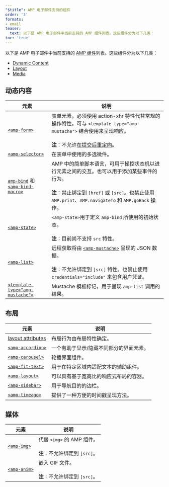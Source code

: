 ```yaml
---
"$title": AMP 电子邮件支持的组件
order: '3'
formats:
- email
teaser:
  text: 以下是 AMP 电子邮件中当前支持的 AMP 组件列表。这些组件分为以下几类：
toc: 'true'
---
```


<!--
This file is imported from https://github.com/ampproject/amphtml/blob/master/spec/email/amp-email-components.md.
Please do not change this file.
If you have found a bug or an issue please
have a look and request a pull request there.
-->

<!---
Copyright 2018 The AMP HTML Authors. All Rights Reserved.

Licensed under the Apache License, Version 2.0 (the "License");
you may not use this file except in compliance with the License.
You may obtain a copy of the License at

      http://www.apache.org/licenses/LICENSE-2.0

Unless required by applicable law or agreed to in writing, software
distributed under the License is distributed on an "AS-IS" BASIS,
WITHOUT WARRANTIES OR CONDITIONS OF ANY KIND, either express or implied.
See the License for the specific language governing permissions and
limitations under the License.
-->

以下是 AMP 电子邮件中当前支持的 [AMP 组件](https://amp.dev/documentation/components/?format=email)列表。这些组件分为以下几类：

- [Dynamic Content](#dynamic-content)
- [Layout](#layout)
- [Media](#media)

## 动态内容 <a name="dynamic-content"></a>

元素 | 说明
--- | ---
[`<amp-form>`](https://amp.dev/documentation/components/amp-form) | 表单元素。必须使用 action-xhr 特性代替常规的操作特性。可与 `<template type="amp-mustache">` 结合使用来呈现响应。<br><br>**注**：不允许[在提交后重定向](https://amp.dev/documentation/components/amp-form/#redirecting-after-a-submission)。
[`<amp-selector>`](https://amp.dev/documentation/components/amp-selector) | 在表单中使用的多选微件。
[`amp-bind`](https://amp.dev/documentation/components/amp-bind) 和 [`<amp-bind-macro>`](https://amp.dev/documentation/components/amp-bind#defining-macros-with-amp-bind-macro) | AMP 中的简单脚本语言，可用于操控状态机以进行元素之间的交互。也可以用于添加某些事件的行为。<br><br>**注**：禁止绑定到 `[href]` 或 `[src]`。也禁止使用 `AMP.print`、`AMP.navigateTo` 和 `AMP.goBack` 操作。
[`<amp-state>`](https://amp.dev/documentation/components/amp-bind#%3Camp-state%3E-specification) | `<amp-state>`用于定义 `amp-bind` 所使用的初始状态。<br><br>**注**：目前尚不支持 `src` 特性。
[`<amp-list>`](https://amp.dev/documentation/components/amp-list) | 远程获取将由 [`<amp-mustache>`](https://amp.dev/documentation/components/amp-mustache) 呈现的 JSON 数据。<br><br>**注**：不允许绑定到 `[src]` 特性。也禁止使用 `credentials="include"` 来包含用户凭证。
[`<template type="amp-mustache">`](https://amp.dev/documentation/components/amp-mustache) | Mustache 模板标记，用于呈现 `amp-list` 调用的结果。

## 布局 <a name="layout"></a>

元素 | 说明
--- | ---
[layout attributes](https://amp.dev/documentation/guides-and-tutorials/learn/amp-html-layout/#layout-attributes) | 布局行为由布局特性确定。
[`<amp-accordion>`](https://amp.dev/documentation/components/amp-accordion) | 一个有助于显示/隐藏不同部分的界面元素。
[`<amp-carousel>`](https://amp.dev/documentation/components/amp-carousel) | 轮播界面组件。
[`<amp-fit-text>`](https://amp.dev/documentation/components/amp-fit-text) | 用于在特定区域内适配文本的辅助组件。
[`<amp-layout>`](https://amp.dev/documentation/components/amp-layout) | 可以具有基于宽高比的响应式布局的容器。
[`<amp-sidebar>`](https://amp.dev/documentation/components/amp-sidebar) | 用于导航目的的边栏。
[`<amp-timeago>`](https://amp.dev/documentation/components/amp-timeago) | 提供了一种方便的时间戳呈现方法。

## 媒体 <a name="media"></a>

元素 | 说明
--- | ---
[`<amp-img>`](https://amp.dev/documentation/components/amp-img) | 代替 `<img>` 的 AMP 组件。<br><br>**注**：不允许绑定到 `[src]`。
[`<amp-anim>`](https://amp.dev/documentation/components/amp-anim) | 嵌入 GIF 文件。<br><br>**注**：不允许绑定到 `[src]`。
